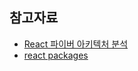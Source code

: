 ## 참고자료

- [React 파이버 아키텍처 분석](https://d2.naver.com/helloworld/2690975)
- [react packages](https://github.com/facebook/react/tree/v18.2.0/packages)
